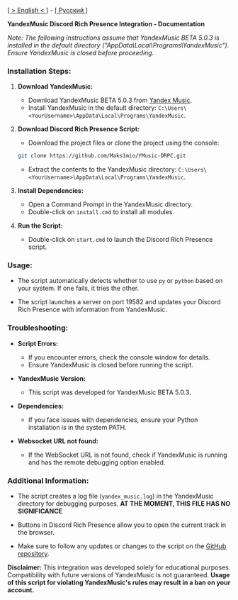 [[ > English < ]](https://github.com/Maks1mio/YMusic-DRPC/blob/main/doc/en/readme.md) - [[ Русский ]](https://github.com/Maks1mio/YMusic-DRPC)

**YandexMusic Discord Rich Presence Integration - Documentation**

*Note: The following instructions assume that YandexMusic BETA 5.0.3 is installed in the default directory ("AppData\Local\Programs\YandexMusic"). Ensure YandexMusic is closed before proceeding.*

### Installation Steps:

1. **Download YandexMusic:**
   - Download YandexMusic BETA 5.0.3 from [Yandex Music](https://music.yandex.ru/download/?utm_source=music&utm_medium=selfpromo_music&utm_term=branding&utm_campaign=app).
   - Install YandexMusic in the default directory: `C:\Users\<YourUsername>\AppData\Local\Programs\YandexMusic`.

2. **Download Discord Rich Presence Script:**
   - Download the project files or clone the project using the console:
    ```bash
    git clone https://github.com/Maks1mio/YMusic-DRPC.git
    ```
   - Extract the contents to the YandexMusic directory: `C:\Users\<YourUsername>\AppData\Local\Programs\YandexMusic`.

3. **Install Dependencies:**
   - Open a Command Prompt in the YandexMusic directory.
   - Double-click on `install.cmd` to install all modules.

4. **Run the Script:**
   - Double-click on `start.cmd` to launch the Discord Rich Presence script.

### Usage:

- The script automatically detects whether to use `py` or `python` based on your system. If one fails, it tries the other.

- The script launches a server on port 19582 and updates your Discord Rich Presence with information from YandexMusic.

### Troubleshooting:

- **Script Errors:**
  - If you encounter errors, check the console window for details.
  - Ensure YandexMusic is closed before running the script.

- **YandexMusic Version:**
  - This script was developed for YandexMusic BETA 5.0.3.

- **Dependencies:**
  - If you face issues with dependencies, ensure your Python installation is in the system PATH.

- **Websocket URL not found:**
  - If the WebSocket URL is not found, check if YandexMusic is running and has the remote debugging option enabled.

### Additional Information:

- The script creates a log file (`yandex_music.log`) in the YandexMusic directory for debugging purposes.
**AT THE MOMENT, THIS FILE HAS NO SIGNIFICANCE**

- Buttons in Discord Rich Presence allow you to open the current track in the browser.

- Make sure to follow any updates or changes to the script on the [GitHub repository](<GitHub_Repository_URL>).

**Disclaimer:**
This integration was developed solely for educational purposes. Compatibility with future versions of YandexMusic is not guaranteed. **Usage of this script for violating YandexMusic's rules may result in a ban on your account.**
